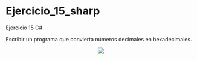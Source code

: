 # Ejercicio_15_sharp
Ejercicio 15 C#

Escribir un programa que convierta números decimales en hexadecimales.

<p align="center">
  <img src="https://user-images.githubusercontent.com/65538839/139828989-349d397a-941c-45c2-baef-ed64273c4b8c.png">
</p>
